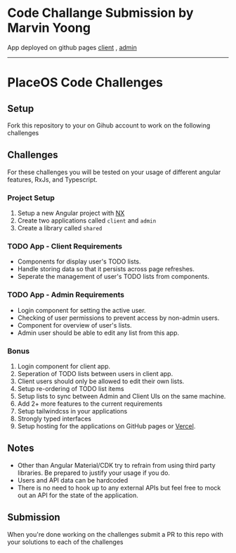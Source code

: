 # Code Challange Submission by Marvin Yoong

App deployed on github pages [client](https://vinnyo.github.io/frontend-challenges) , [admin](https://vinnyo.github.io/frontend-challenges/admin)

---

# PlaceOS Code Challenges

## Setup

Fork this repository to your on Gihub account to work on the following challenges

## Challenges

For these challenges you will be tested on your usage of different angular features, RxJs, and Typescript.

### Project Setup

1. Setup a new Angular project with [NX](https://nx.dev/latest/angular/tutorial/01-create-application)
1. Create two applications called `client` and `admin`
1. Create a library called `shared`

### TODO App - Client Requirements

* Components for display user's TODO lists.
* Handle storing data so that it persists across page refreshes.
* Seperate the management of user's TODO lists from components.

### TODO App - Admin Requirements

* Login component for setting the active user.
* Checking of user permissions to prevent access by non-admin users.
* Component for overview of user's lists.
* Admin user should be able to edit any list from this app.

### Bonus

1. Login component for client app.
1. Seperation of TODO lists between users in client app.
1. Client users should only be allowed to edit their own lists.
1. Setup re-ordering of TODO list items
1. Setup lists to sync between Admin and Client UIs on the same machine.
1. Add 2+ more features to the current requirements
1. Setup tailwindcss in your applications
1. Strongly typed interfaces
1. Setup hosting for the applications on GitHub pages or [Vercel](https://vercel.com).

## Notes

* Other than Angular Material/CDK try to refrain from using third party libraries. Be prepared to justify your usage if you do.
* Users and API data can be hardcoded
* There is no need to hook up to any external APIs but feel free to mock out an API for the state of the application. 

## Submission

When you're done working on the challenges submit a PR to this repo with your solutions to each of the challenges